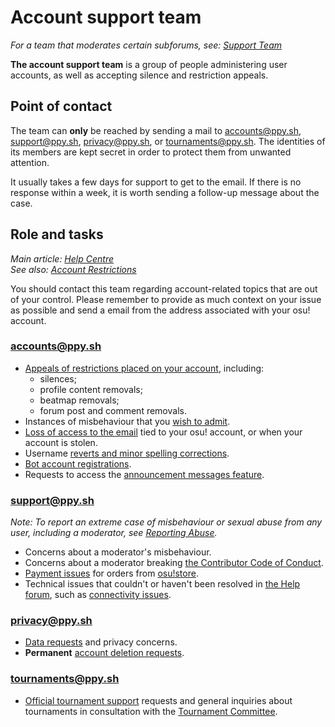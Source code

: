 # Account support team

*For a team that moderates certain subforums, see: [Support Team](/wiki/People/Support_Team)*

**The account support team** is a group of people administering user accounts, as well as accepting silence and restriction appeals.

## Point of contact

The team can **only** be reached by sending a mail to [accounts@ppy.sh](mailto:accounts@ppy.sh), [support@ppy.sh](mailto:support@ppy.sh), [privacy@ppy.sh](mailto:privacy@ppy.sh), or [tournaments@ppy.sh](mailto:tournaments@ppy.sh). The identities of its members are kept secret in order to protect them from unwanted attention.

It usually takes a few days for support to get to the email. If there is no response within a week, it is worth sending a follow-up message about the case.

## Role and tasks

*Main article: [Help Centre](/wiki/Help_centre)*\
*See also: [Account Restrictions](/wiki/Help_centre/Account_restrictions)*

You should contact this team regarding account-related topics that are out of your control. Please remember to provide as much context on your issue as possible and send a email from the address associated with your osu! account.

### [accounts@ppy.sh](mailto:accounts@ppy.sh)

- [Appeals of restrictions placed on your account](/wiki/Help_centre/Account_restrictions), including:
  - silences;
  - profile content removals;
  - beatmap removals;
  - forum post and comment removals.
- Instances of misbehaviour that you [wish to admit](/wiki/Reporting_bad_behaviour/Handling_foul_play#what-can-i-do-if-i've-broken-the-rules?).
- [Loss of access to the email](/wiki/Help_centre/Account#sign-in) tied to your osu! account, or when your account is stolen.
- Username [reverts and minor spelling corrections](/wiki/Help_centre/Account#name-changes).
- [Bot account registrations](/wiki/Bot_account).
- Requests to access the [announcement messages feature](/wiki/Announcement_messages).

### [support@ppy.sh](mailto:support@ppy.sh)

*Note: To report an extreme case of misbehaviour or sexual abuse from any user, including a moderator, see [Reporting Abuse](/wiki/Reporting_bad_behaviour/Abuse).*

- Concerns about a moderator's misbehaviour.
- Concerns about a moderator breaking [the Contributor Code of Conduct](/wiki/Rules/Contributor_code_of_conduct).
- [Payment issues](/wiki/Help_centre/Account#supporter) for orders from [osu!store](https://osu.ppy.sh/store/listing).
- Technical issues that couldn't or haven't been resolved in [the Help forum](https://osu.ppy.sh/community/forums/5), such as [connectivity issues](/wiki/Help_centre/Client#online-features).

### [privacy@ppy.sh](mailto:privacy@ppy.sh)

- [Data requests](/wiki/Legal/Privacy#data-controller) and privacy concerns.
- **Permanent** [account deletion requests](/wiki/Legal/Privacy#your-rights-and-control).

### [tournaments@ppy.sh](mailto:tournaments@ppy.sh)

- [Official tournament support](/wiki/Tournaments/Official_support) requests and general inquiries about tournaments in consultation with the [Tournament Committee](/wiki/People/Tournament_Committee).
